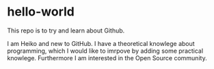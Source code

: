 # hello-world
This repo is to try and learn about Github.

I am Heiko and new to GitHub. I have a theoretical knowlege about programming, which I would like to imrpove by adding some practical knowlege. Furthermore I am interested in the Open Source community.
